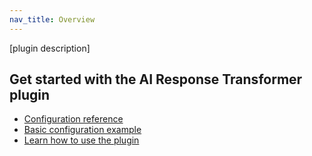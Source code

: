 ```yaml
---
nav_title: Overview
---
```


[plugin description]

## Get started with the AI Response Transformer plugin

* [Configuration reference](/hub/kong-inc/ai-response-transformer/configuration/)
* [Basic configuration example](/hub/kong-inc/ai-response-transformer/how-to/basic-example/)
* [Learn how to use the plugin](/hub/kong-inc/ai-response-transformer/how-to/)
